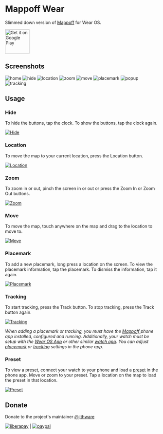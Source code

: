# Mappoff Wear

Slimmed down version of [Mappoff](https://github.com/jithware/mappoff) for Wear OS.

[<img src="https://play.google.com/intl/en_us/badges/images/generic/en-play-badge.png"
     alt="Get it on Google Play"
     height="80">](https://play.google.com/store/apps/details?id=com.jithware.mappoff)


## Screenshots

![home](screenshots/android/1_home.png)
![hide](screenshots/android/2_hide.png)
![location](screenshots/android/3_location.png)
![zoom](screenshots/android/4_zoom.png)
![move](screenshots/android/5_move.png)
![placemark](screenshots/android/6_placemark.png)
![popup](screenshots/android/7_popup.png)
![tracking](screenshots/android/8_tracking.png)

## Usage

### Hide
To hide the buttons, tap the clock. To show the buttons, tap the clock again. 

[<img src="screenshots/android/hide.webp"
     alt="Hide">](screenshots/android/hide.webp)

### Location
To move the map to your current location, press the Location button. 

[<img src="screenshots/android/location.webp"
     alt="Location">](screenshots/android/location.webp)

### Zoom
To zoom in or out, pinch the screen in or out or press the Zoom In or Zoom Out buttons. 

[<img src="screenshots/android/zoom.webp"
     alt="Zoom">](screenshots/android/zoom.webp)

### Move
To move the map, touch anywhere on the map and drag to the location to move to. 

[<img src="screenshots/android/move.webp"
     alt="Move">](screenshots/android/move.webp)

### Placemark
To add a new placemark, long press a location on the screen. To view the placemark information, tap the placemark. To dismiss the information, tap it again.

[<img src="screenshots/android/placemark.webp"
     alt="Placemark">](screenshots/android/placemark.webp)

### Tracking
To start tracking, press the Track button. To stop tracking, press the Track button again.

[<img src="screenshots/android/tracking.webp"
     alt="Tracking">](screenshots/android/tracking.webp)

*When adding a placemark or tracking, you must have the [Mappoff](https://play.google.com/store/apps/details?id=com.jithware.mappoff) phone app installed, configured and running. Additionally, your watch must be setup with the [Wear OS App](https://support.google.com/wearos/answer/6056630) or other similar [watch app](https://play.google.com/store/apps/details?id=com.google.android.apps.wear.companion). You can adjust [placemark](https://github.com/jithware/mappoff#placemark) or [tracking](https://github.com/jithware/mappoff#tracking) settings in the phone app.*

### Preset
To view a preset, connect your watch to your phone and load a [preset](https://github.com/jithware/mappoff#presets) in the phone app. Move or zoom to your preset. Tap a location on the map to load the preset in that location.

[<img src="screenshots/android/preset.webp"
     alt="Preset">](screenshots/android/preset.webp)

## Donate

Donate to the project's maintainer [@jithware](https://github.com/jithware)

[![liberapay](https://liberapay.com/assets/widgets/donate.svg)](https://liberapay.com/jithware/donate) | [![paypal](https://www.paypalobjects.com/en_US/i/btn/btn_donate_SM.gif)](https://www.paypal.com/donate/?hosted_button_id=2ZFSMQ8DGQVFS)

